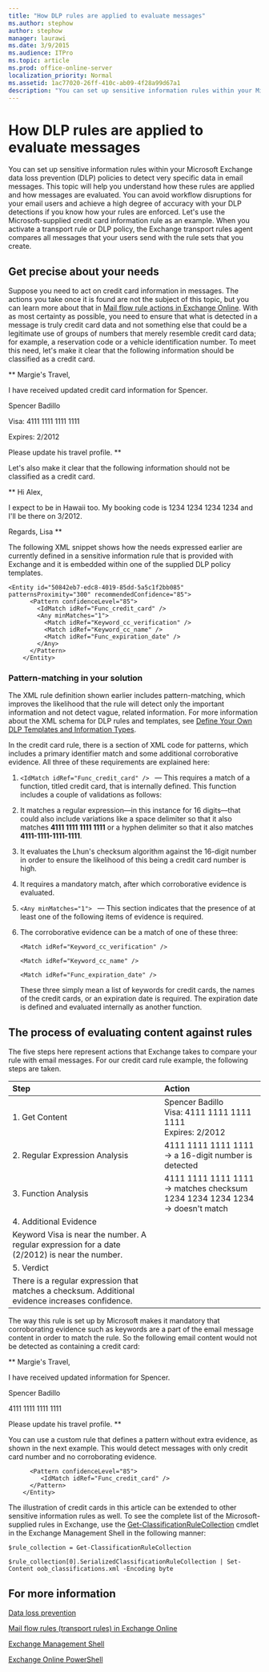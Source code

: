 ```yaml
---
title: "How DLP rules are applied to evaluate messages"
ms.author: stephow
author: stephow
manager: laurawi
ms.date: 3/9/2015
ms.audience: ITPro
ms.topic: article
ms.prod: office-online-server
localization_priority: Normal
ms.assetid: 1ac77020-26ff-410c-ab09-4f28a99d67a1
description: "You can set up sensitive information rules within your Microsoft Exchange data loss prevention (DLP) policies to detect very specific data in email messages. This topic will help you understand how these rules are applied and how messages are evaluated. You can avoid workflow disruptions for your email users and achieve a high degree of accuracy with your DLP detections if you know how your rules are enforced. Let's use the Microsoft-supplied credit card information rule as an example. When you activate a transport rule or DLP policy, the Exchange transport rules agent compares all messages that your users send with the rule sets that you create."
---
```


# How DLP rules are applied to evaluate messages

You can set up sensitive information rules within your Microsoft Exchange data loss prevention (DLP) policies to detect very specific data in email messages. This topic will help you understand how these rules are applied and how messages are evaluated. You can avoid workflow disruptions for your email users and achieve a high degree of accuracy with your DLP detections if you know how your rules are enforced. Let's use the Microsoft-supplied credit card information rule as an example. When you activate a transport rule or DLP policy, the Exchange transport rules agent compares all messages that your users send with the rule sets that you create.
  
## Get precise about your needs

Suppose you need to act on credit card information in messages. The actions you take once it is found are not the subject of this topic, but you can learn more about that in [Mail flow rule actions in Exchange Online](../../security-and-compliance/mail-flow-rules/mail-flow-rule-actions.md). With as most certainty as possible, you need to ensure that what is detected in a message is truly credit card data and not something else that could be a legitimate use of groups of numbers that merely resemble credit card data; for example, a reservation code or a vehicle identification number. To meet this need, let's make it clear that the following information should be classified as a credit card.
  
 ** Margie's Travel, 
  
 I have received updated credit card information for Spencer. 
  
 Spencer Badillo 
  
 Visa: 4111 1111 1111 1111 
  
 Expires: 2/2012 
  
 Please update his travel profile. **
  
Let's also make it clear that the following information should not be classified as a credit card.
  
 ** Hi Alex, 
  
 I expect to be in Hawaii too. My booking code is 1234 1234 1234 1234 and I'll be there on 3/2012. 
  
 Regards, Lisa **
  
The following XML snippet shows how the needs expressed earlier are currently defined in a sensitive information rule that is provided with Exchange and it is embedded within one of the supplied DLP policy templates.
  
```
<Entity id="50842eb7-edc8-4019-85dd-5a5c1f2bb085" patternsProximity="300" recommendedConfidence="85">
      <Pattern confidenceLevel="85">
        <IdMatch idRef="Func_credit_card" />
        <Any minMatches="1">
          <Match idRef="Keyword_cc_verification" />
          <Match idRef="Keyword_cc_name" />
          <Match idRef="Func_expiration_date" />
        </Any>
      </Pattern>
    </Entity>
```

### Pattern-matching in your solution

The XML rule definition shown earlier includes pattern-matching, which improves the likelihood that the rule will detect only the important information and not detect vague, related information. For more information about the XML schema for DLP rules and templates, see [Define Your Own DLP Templates and Information Types](http://technet.microsoft.com/library/f4622dba-3347-4758-b4a2-f01b043c908c.aspx).
  
In the credit card rule, there is a section of XML code for patterns, which includes a primary identifier match and some additional corroborative evidence. All three of these requirements are explained here:
  
1.  `<IdMatch idRef="Func_credit_card" /> ` — This requires a match of a function, titled credit card, that is internally defined. This function includes a couple of validations as follows: 
    
1. It matches a regular expression—in this instance for 16 digits—that could also include variations like a space delimiter so that it also matches **4111 1111 1111 1111** or a hyphen delimiter so that it also matches **4111-1111-1111-1111**.
    
2. It evaluates the Lhun's checksum algorithm against the 16-digit number in order to ensure the likelihood of this being a credit card number is high.
    
3. It requires a mandatory match, after which corroborative evidence is evaluated. 
    
2.  `<Any minMatches="1"> ` — This section indicates that the presence of at least one of the following items of evidence is required. 
    
3. The corroborative evidence can be a match of one of these three:
    
     `<Match idRef="Keyword_cc_verification" />`
    
     `<Match idRef="Keyword_cc_name" />`
    
     `<Match idRef="Func_expiration_date" />`
    
    These three simply mean a list of keywords for credit cards, the names of the credit cards, or an expiration date is required. The expiration date is defined and evaluated internally as another function.
    
## The process of evaluating content against rules

The five steps here represent actions that Exchange takes to compare your rule with email messages. For our credit card rule example, the following steps are taken.
  
|**Step**|**Action**|
|:-----|:-----|
|1. Get Content  <br/> |Spencer Badillo  <br/> Visa: 4111 1111 1111 1111  <br/> Expires: 2/2012  <br/> |
|2. Regular Expression Analysis  <br/> |4111 1111 1111 1111 -\> a 16-digit number is detected  <br/> |
|3. Function Analysis  <br/> | 4111 1111 1111 1111 -\> matches checksum  <br/>  1234 1234 1234 1234 -\> doesn't match  <br/> |
|4. Additional Evidence  <br/> |
Keyword Visa is near the number. A regular expression for a date (2/2012) is near the number. |
|5. Verdict  <br/> |
There is a regular expression that matches a checksum. Additional evidence increases confidence. |
   
The way this rule is set up by Microsoft makes it mandatory that corroborating evidence such as keywords are a part of the email message content in order to match the rule. So the following email content would not be detected as containing a credit card:
  
 ** Margie's Travel, 
  
 I have received updated information for Spencer. 
  
 Spencer Badillo 
  
 4111 1111 1111 1111 
  
 Please update his travel profile. **
  
You can use a custom rule that defines a pattern without extra evidence, as shown in the next example. This would detect messages with only credit card number and no corroborating evidence.
  
```
      <Pattern confidenceLevel="85">
         <IdMatch idRef="Func_credit_card" />
      </Pattern>
    </Entity>
```

The illustration of credit cards in this article can be extended to other sensitive information rules as well. To see the complete list of the Microsoft-supplied rules in Exchange, use the [Get-ClassificationRuleCollection](http://technet.microsoft.com/library/bb740ed7-6af4-4053-ad9c-6688ca42b481.aspx) cmdlet in the Exchange Management Shell in the following manner: 
  
```
$rule_collection = Get-ClassificationRuleCollection
```

```
$rule_collection[0].SerializedClassificationRuleCollection | Set-Content oob_classifications.xml -Encoding byte
```

## For more information

[Data loss prevention](data-loss-prevention.md)
  
[Mail flow rules (transport rules) in Exchange Online](../../security-and-compliance/mail-flow-rules/mail-flow-rules.md)
  
[Exchange Management Shell](http://technet.microsoft.com/library/925ad66f-2f05-4269-9923-c353d9c19312.aspx)
  
[Exchange Online PowerShell](http://technet.microsoft.com/library/1cb603b0-2961-4afe-b879-b048fe0f64a2.aspx)
  

